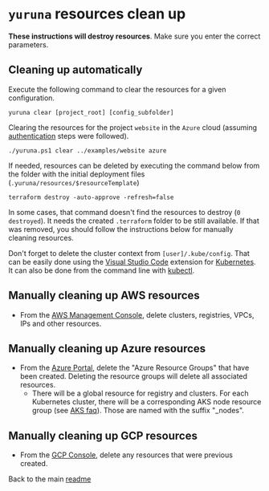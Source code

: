 # `yuruna` resources clean up

**These instructions will destroy resources**. Make sure you enter the correct parameters.

## Cleaning up automatically

Execute the following command to clear the resources for a given configuration.

```shell
yuruna clear [project_root] [config_subfolder]
```

Clearing the resources for the project `website` in the `Azure` cloud (assuming [authentication](authenticate.md) steps were followed).

```shell
./yuruna.ps1 clear ../examples/website azure
```

If needed, resources can be deleted by executing the command below from the folder with the initial deployment files (`.yuruna/resources/$resourceTemplate`)

```shell
terraform destroy -auto-approve -refresh=false
```

In some cases, that command doesn't find the resources to destroy (`0 destroyed`). It needs the created `.terraform` folder to be still available. If that was removed, you should follow the instructions below for manually cleaning resources.

Don't forget to delete the cluster context from `[user]/.kube/config`. That can be easily done using the [Visual Studio Code](https://code.visualstudio.com/) extension for [Kubernetes](https://marketplace.visualstudio.com/items?itemName=ms-kubernetes-tools.vscode-kubernetes-tools). It can also be done from the command line with [kubectl](https://kubernetes.io/docs/reference/generated/kubectl/kubectl-commands#-em-delete-context-em-).

## Manually cleaning up AWS resources

- From the [AWS Management Console](https://console.aws.amazon.com/), delete clusters, registries, VPCs, IPs and other resources.

## Manually cleaning up Azure resources

- From the [Azure Portal](https://portal.azure.com), delete the "Azure Resource Groups" that have been created. Deleting the resource groups will delete all associated resources.
  - There will be a global resource for registry and clusters. For each Kubernetes cluster, there will be a corresponding AKS node resource group (see [AKS faq](https://docs.microsoft.com/en-us/azure/aks/faq)). Those are named with the suffix "_nodes".

## Manually cleaning up GCP resources

- From the [GCP Console](https://console.cloud.google.com/), delete any resources that were previous created.

Back to the main [readme](../README.md)
